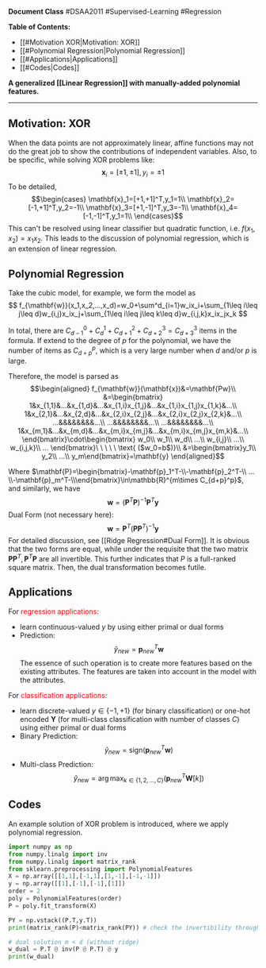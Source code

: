 
**Document Class** #DSAA2011  #Supervised-Learning #Regression 

**Table of Contents:**
- [[#Motivation XOR|Motivation: XOR]]
- [[#Polynomial Regression|Polynomial Regression]]
- [[#Applications|Applications]]
- [[#Codes|Codes]]

**A generalized [[Linear Regression]] with manually-added polynomial features.**

---
## Motivation: XOR

When the data points are not approximately linear, affine functions may not do the great job to show the contributions of independent variables. Also, to be specific, while solving XOR problems like:
$$
\mathbf{x}_i=[\pm 1,\pm 1],y_i=\pm1
$$
To be detailed,
$$\begin{cases}
\mathbf{x}_1=[+1,+1]^T,y_1=1\\
\mathbf{x}_2=[-1,+1]^T,y_2=-1\\
\mathbf{x}_3=[+1,-1]^T,y_3=-1\\
\mathbf{x}_4=[-1,-1]^T,y_1=1\\
\end{cases}$$
This can't be resolved using linear classifier but quadratic function, i.e. $f(x_1,x_2)=x_1x_2$.
This leads to the discussion of polynomial regression, which is an extension of linear regression.

## Polynomial Regression

Take the cubic model, for example, we form the model as
$$
f_{\mathbf{w}}(x_1,x_2,...,x_d)=w_0+\sum^d_{i=1}w_ix_i+\sum_{1\leq i\leq j\leq d}w_{i,j}x_ix_j+\sum_{1\leq i\leq j\leq k\leq d}w_{i,j,k}x_ix_jx_k
$$

In total, there are $C_{d-1}^0+C_d^1+C_{d+1}^2+C_{d+2}^3=C_{d+3}^3$ items in the formula. If extend to the degree of $p$ for the polynomial, we have the number of items as $C_{d+p}^p$, which is a very large number when $d$ and/or $p$ is large.

Therefore, the model is parsed as
$$\begin{aligned}
f_{\mathbf{w}}(\mathbf{x})&=\mathbf{Pw}\\
&=\begin{bmatrix}
1&x_{1,1}&...&x_{1,d}&...&x_{1,i}x_{1,j}&...&x_{1,i}x_{1,j}x_{1,k}&...\\
1&x_{2,1}&...&x_{2,d}&...&x_{2,i}x_{2,j}&...&x_{2,i}x_{2,j}x_{2,k}&...\\
...&&&&&&&&...\\
...&&&&&&&&...\\
...&&&&&&&&...\\
1&x_{m,1}&...&x_{m,d}&...&x_{m,i}x_{m,j}&...&x_{m,i}x_{m,j}x_{m,k}&...\\
\end{bmatrix}\cdot\begin{bmatrix}
w_0\\ w_1\\ w_d\\ ...\\ w_{i,j}\\ ...\\ w_{i,j,k}\\ ...
\end{bmatrix}\ \ \ \ \ \text{ ($w_0=b$)}\\
&=\begin{bmatrix}y_1\\ y_2\\ ...\\ y_m\end{bmatrix}=\mathbf{y}
\end{aligned}$$

Where $\mathbf{P}=\begin{bmatrix}-\mathbf{p}_1^T-\\-\mathbf{p}_2^T-\\ ... \\-\mathbf{p}_m^T-\\\end{bmatrix}\in\mathbb{R}^{m\times C_{d+p}^p}$, and similarly, we have
$$
\mathbf{w}=(\mathbf{P}^T\mathbf{P})^{-1}\mathbf{P}^T\mathbf{y}
$$
Dual Form (not necessary here):
$$
\mathbf{w}=\mathbf{P}^T(\mathbf{P}\mathbf{P}^T)^{-1}\mathbf{y}
$$
For detailed discussion, see [[Ridge Regression#Dual Form]]. It is obvious that the two forms are equal, while under the requisite that the two matrix $\mathbf{P}\mathbf{P}^T,\mathbf{P}^T\mathbf{P}$ are all invertible. This further indicates that $P$ is a full-ranked square matrix. Then, the dual transformation becomes futile.


## Applications

For <font color=red>regression applications</font>:
- learn continuous-valued $y$ by using either primal or dual forms
- Prediction:$$
	\hat{y}_{new}=\mathbf{p}_{new}^T\mathbf{w}
	$$The essence of such operation is to create more features based on the existing attributes. The features are taken into account in the model with the attributes.

For <font color=red>classification applications</font>:
- learn discrete-valued $y\in\{-1,+1\}$ (for binary classification) or one-hot encoded $\mathbf{Y}$ (for multi-class classification with number of classes $C$) using either primal or dual forms
- Binary Prediction:$$
	\hat{y}_{new}=\text{sign}(\mathbf{p}_{new}^T\mathbf{w})
	$$
- Multi-class Prediction:$$
	\hat{y}_{new} = \arg\max_{k\in\{1,2,...,C\}}(\mathbf{p}_{new}^T\mathbf{W}[k])
	$$

## Codes

An example solution of XOR problem is introduced, where we apply polynomial regression.

```python
import numpy as np
from numpy.linalg import inv
from numpy.linalg import matrix_rank
from sklearn.preprocessing import PolynomialFeatures
X = np.array([[1,1],[-1,1],[1,-1],[-1,-1]])
y = np.array([[1],[-1],[-1],[1]])
order = 2
poly = PolynomialFeatures(order)
P = poly.fit_transform(X)

PY = np.vstack((P.T,y.T))
print(matrix_rank(P)<matrix_rank(PY)) # check the invertibility through column rank

# dual solution m < d (without ridge)
w_dual = P.T @ inv(P @ P.T) @ y
print(w_dual)
```
